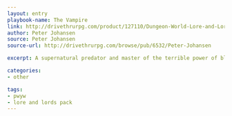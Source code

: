 ```yaml
---
layout: entry
playbook-name: The Vampire
link: http://drivethrurpg.com/product/127110/Dungeon-World-Lore-and-Lords-Pack
author: Peter Johansen
source: Peter Johansen
source-url: http://drivethrurpg.com/browse/pub/6532/Peter-Johansen

excerpt: A supernatural predator and master of the terrible power of blood.

categories:
- other

tags:
- pwyw
- lore and lords pack
---
```

